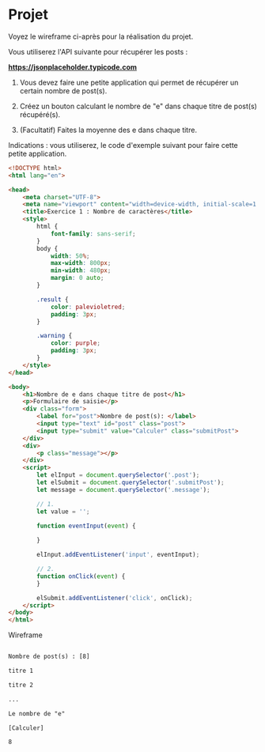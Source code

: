 # Projet 

Voyez le wireframe ci-après pour la réalisation du projet.

Vous utiliserez l'API suivante pour récupérer les posts :

**https://jsonplaceholder.typicode.com**

1. Vous devez faire une petite application qui permet de récupérer un certain nombre de post(s).

2. Créez un bouton calculant le nombre de "e" dans chaque titre de post(s) récupéré(s).

3. (Facultatif) Faites la moyenne des e dans chaque titre.

Indications : vous utiliserez, le code d'exemple suivant pour faire cette petite application.

```html
<!DOCTYPE html>
<html lang="en">

<head>
    <meta charset="UTF-8">
    <meta name="viewport" content="width=device-width, initial-scale=1.0">
    <title>Exercice 1 : Nombre de caractères</title>
    <style>
        html {
            font-family: sans-serif;
        }
        body {
            width: 50%;
            max-width: 800px;
            min-width: 480px;
            margin: 0 auto;
        }

        .result {
            color: palevioletred;
            padding: 3px;
        }

        .warning {
            color: purple;
            padding: 3px;
        }
    </style>
</head>

<body>
    <h1>Nombre de e dans chaque titre de post</h1>
    <p>Formulaire de saisie</p>
    <div class="form">
        <label for="post">Nombre de post(s): </label>
        <input type="text" id="post" class="post">
        <input type="submit" value="Calculer" class="submitPost">
    </div>
    <div>
        <p class="message"></p>
    </div>
    <script>
        let elInput = document.querySelector('.post');
        let elSubmit = document.querySelector('.submitPost');
        let message = document.querySelector('.message');

        // 1.
        let value = '';

        function eventInput(event) {
           
        }

        elInput.addEventListener('input', eventInput);

        // 2.
        function onClick(event) {
        }

        elSubmit.addEventListener('click', onClick);
    </script>
</body>
</html>
``` 

Wireframe 

```txt

Nombre de post(s) : [8]

titre 1 

titre 2 

...

Le nombre de "e" 

[Calculer] 

8

```